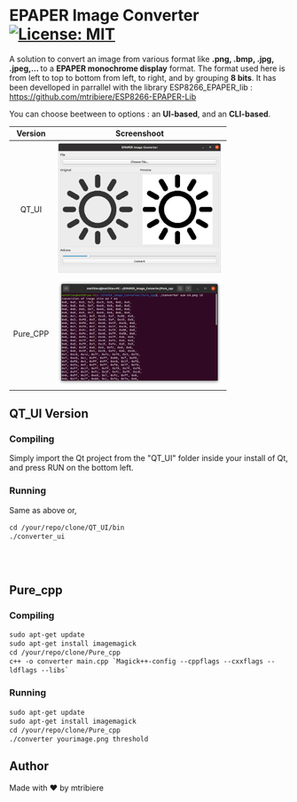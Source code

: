 # EPAPER Image Converter [![License: MIT](https://img.shields.io/badge/License-MIT-yellow.svg)](https://opensource.org/licenses/MIT)
A solution to convert an image from various format like <b> .png, .bmp, .jpg, .jpeg,... </b> to a <b>EPAPER monochrome display</b> format.
The format used here is from left to top to bottom from left, to right, and by grouping <b>8 bits</b>. It has been develloped in parrallel with the library ESP8266_EPAPER_lib : https://github.com/mtribiere/ESP8266-EPAPER-Lib

You can choose beetween to options : an <b>UI-based</b>, and an <b>CLI-based</b>.

| Version | Screenshoot |
| :--: | :--: |
| QT_UI | <img src="Pics/QT_UI_Screenshot.png" width="300"> |
| Pure_CPP | <img src="Pics/Pure_Cpp_Screenshot.png" width="300"> |

## QT_UI Version
  ### Compiling
  Simply import the Qt project from the "QT_UI" folder inside your install of Qt, and press RUN on the bottom left.

  ### Running
  Same as above or, 
  ```shell
  cd /your/repo/clone/QT_UI/bin
  ./converter_ui
  ```
  
  <br>
  <br>
  
## Pure_cpp
  ### Compiling
  ```shell
  sudo apt-get update
  sudo apt-get install imagemagick
  cd /your/repo/clone/Pure_cpp
  c++ -o converter main.cpp `Magick++-config --cppflags --cxxflags --ldflags --libs`
  ```
  ### Running
  ```shell
  sudo apt-get update
  sudo apt-get install imagemagick
  cd /your/repo/clone/Pure_cpp
  ./converter yourimage.png threshold
  ```

## Author
Made with ❤️ by mtribiere

